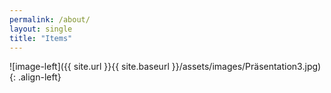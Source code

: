 ```yaml
---
permalink: /about/
layout: single
title: "Items"
---
```

![image-left]({{ site.url }}{{ site.baseurl }}/assets/images/Präsentation3.jpg){: .align-left}
